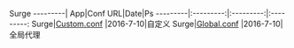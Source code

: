 Surge
---------|
App|Conf URL|Date|Ps
---------|:---------:|:---------:|:---------:
Surge|[Custom.conf](https://raw.githubusercontent.com/ifyour/Hosts-for-Surge/master/hosts.conf) |2016-7-10|自定义
Surge|[Global.conf](https://coding.net/u/ifyour/p/hosts-for-Surge/git/raw/master/hosts.conf) |2016-7-10|全局代理
